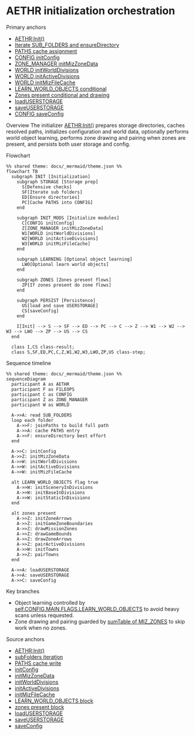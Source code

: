 # AETHR initialization orchestration

Primary anchors
- [AETHR:Init()](../../dev/AETHR.lua:199)
- [Iterate SUB_FOLDERS and ensureDirectory](../../dev/AETHR.lua:208)
- [PATHS cache assignment](../../dev/AETHR.lua:214)
- [CONFIG initConfig](../../dev/AETHR.lua:219)
- [ZONE_MANAGER initMizZoneData](../../dev/AETHR.lua:220)
- [WORLD initWorldDivisions](../../dev/AETHR.lua:221)
- [WORLD initActiveDivisions](../../dev/AETHR.lua:222)
- [WORLD initMizFileCache](../../dev/AETHR.lua:223)
- [LEARN_WORLD_OBJECTS conditional](../../dev/AETHR.lua:225)
- [Zones present conditional and drawing](../../dev/AETHR.lua:230)
- [loadUSERSTORAGE](../../dev/AETHR.lua:241)
- [saveUSERSTORAGE](../../dev/AETHR.lua:242)
- [CONFIG saveConfig](../../dev/AETHR.lua:243)

Overview
The initializer [AETHR:Init()](../../dev/AETHR.lua:199) prepares storage directories, caches resolved paths, initializes configuration and world data, optionally performs world object learning, performs zone drawing and pairing when zones are present, and persists both user storage and config.

Flowchart

```mermaid
%% shared theme: docs/_mermaid/theme.json %%
flowchart TB
  subgraph INIT [Initialization]
    subgraph STORAGE [Storage prep]
      S[Defensive checks]
      SF[Iterate sub folders]
      ED[Ensure directories]
      PC[Cache PATHS into CONFIG]
    end

    subgraph INIT_MODS [Initialize modules]
      C[CONFIG initConfig]
      Z[ZONE_MANAGER initMizZoneData]
      W1[WORLD initWorldDivisions]
      W2[WORLD initActiveDivisions]
      W3[WORLD initMizFileCache]
    end

    subgraph LEARNING [Optional object learning]
      LWO[Optional learn world objects]
    end

    subgraph ZONES [Zones present flows]
      ZP[If zones present do zone flows]
    end

    subgraph PERSIST [Persistence]
      US[load and save USERSTORAGE]
      CS[saveConfig]
    end

    I[Init] --> S --> SF --> ED --> PC --> C --> Z --> W1 --> W2 --> W3 --> LWO --> ZP --> US --> CS
  end

  class I,CS class-result;
  class S,SF,ED,PC,C,Z,W1,W2,W3,LWO,ZP,US class-step;
```

Sequence timeline

```mermaid
%% shared theme: docs/_mermaid/theme.json %%
sequenceDiagram
  participant A as AETHR
  participant F as FILEOPS
  participant C as CONFIG
  participant Z as ZONE_MANAGER
  participant W as WORLD

  A->>A: read SUB_FOLDERS
  loop each folder
    A->>F: joinPaths to build full path
    A->>A: cache PATHS entry
    A->>F: ensureDirectory best effort
  end

  A->>C: initConfig
  A->>Z: initMizZoneData
  A->>W: initWorldDivisions
  A->>W: initActiveDivisions
  A->>W: initMizFileCache

  alt LEARN_WORLD_OBJECTS flag true
    A->>W: initSceneryInDivisions
    A->>W: initBaseInDivisions
    A->>W: initStaticInDivisions
  end

  alt zones present
    A->>Z: initZoneArrows
    A->>Z: initGameZoneBoundaries
    A->>Z: drawMissionZones
    A->>Z: drawGameBounds
    A->>Z: drawZoneArrows
    A->>Z: pairActiveDivisions
    A->>W: initTowns
    A->>Z: pairTowns
  end

  A->>A: loadUSERSTORAGE
  A->>A: saveUSERSTORAGE
  A->>C: saveConfig
```

Key branches
- Object learning controlled by [self.CONFIG.MAIN.FLAGS.LEARN_WORLD_OBJECTS](../../dev/AETHR.lua:225) to avoid heavy scans unless requested.
- Zone drawing and pairing guarded by [sumTable of MIZ_ZONES](../../dev/AETHR.lua:230) to skip work when no zones.

Source anchors
- [AETHR:Init()](../../dev/AETHR.lua:199)
- [subFolders iteration](../../dev/AETHR.lua:208)
- [PATHS cache write](../../dev/AETHR.lua:214)
- [initConfig](../../dev/AETHR.lua:219)
- [initMizZoneData](../../dev/AETHR.lua:220)
- [initWorldDivisions](../../dev/AETHR.lua:221)
- [initActiveDivisions](../../dev/AETHR.lua:222)
- [initMizFileCache](../../dev/AETHR.lua:223)
- [LEARN_WORLD_OBJECTS block](../../dev/AETHR.lua:225)
- [zones present block](../../dev/AETHR.lua:230)
- [loadUSERSTORAGE](../../dev/AETHR.lua:241)
- [saveUSERSTORAGE](../../dev/AETHR.lua:242)
- [saveConfig](../../dev/AETHR.lua:243)